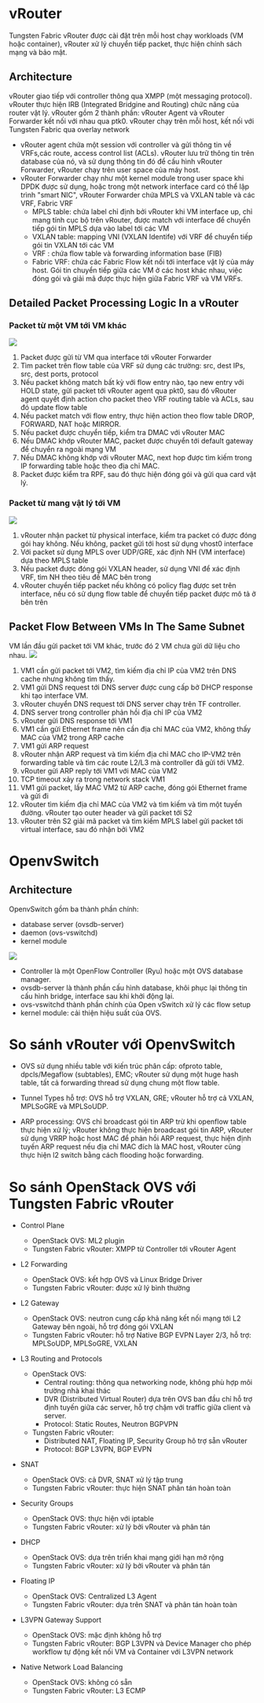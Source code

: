 # vRouter
Tungsten Fabric vRouter được cài đặt trên mỗi host chạy workloads (VM hoặc container), vRouter xử lý chuyển tiếp packet, thực hiện chính sách mạng và bảo mật.

## Architecture

vRouter giao tiếp với controller thông qua XMPP (một messaging protocol). vRouter thực hiện IRB (Integrated Bridgine and Routing) chức năng của router vật lý. 
vRouter gồm 2 thành phần: vRouter Agent và vRouter Forwarder kết nối với nhau qua ptk0. vRouter chạy trên mỗi host, kết nối với Tungsten Fabric qua overlay network
- vRouter agent chứa một session với controller và gửi thông tin về VRFs,các route, access control list (ACLs). vRouter lưu trữ thông tin trên database của nó, và sử dụng thông tin đó để cấu hình vRouter Forwarder, vRouter chạy trên user space của máy host.
- vRouter Forwarder chạy như một kernel module trong user space khi DPDK được sử dụng, hoặc trong một network interface card có thể lập trình "smart NIC", vRouter Forwarder chứa MPLS và VXLAN table và các VRF, Fabric VRF
  - MPLS table: chứa label chỉ định bởi vRouter khi VM interface up, chỉ mang tính cục bộ trên vRouter, được match với interface để chuyển tiếp gói tin MPLS dựa vào label tới các VM 
  - VXLAN table: mapping VNI (VXLAN Identife) với VRF để chuyển tiếp gói tin VXLAN tới các VM
  - VRF : chứa flow table và forwarding information base (FIB)
  - Fabric VRF: chứa các Fabric Flow kết nối tới interface vật lý của máy host. Gói tin chuyển tiếp giữa các VM ở các host khác nhau, việc đóng gói và giải mã được thực hiện giữa Fabric VRF và VM VRFs.

## Detailed Packet Processing Logic In a vRouter

### Packet từ một VM tới VM khác 

![](images/TFA_out_packet.png)

1. Packet được gửi từ VM qua interface tới vRouter Forwarder 
2. Tìm packet trên flow table của VRF sử dụng các trường: src, dest IPs, src, dest ports, protocol
3. Nếu packet không match bất kỳ với flow entry nào, tạo new entry với HOLD state, gửi packet tới vRouter agent qua pkt0, sau đó vRouter agent quyết định action cho packet theo VRF routing table và ACLs, sau đó update flow table 
4. Nếu packet match với flow entry, thực hiện action theo flow table DROP, FORWARD, NAT hoặc MIRROR.
5. Nếu packet được chuyển tiếp, kiểm tra DMAC với vRouter MAC
6. Nếu DMAC khớp vRouter MAC, packet được chuyển tới default gateway để chuyển ra ngoài mạng VM 
7. Nếu DMAC không khớp với vRouter MAC, next hop được tìm kiếm trong IP forwarding table hoặc theo địa chỉ MAC.
8. Packet được kiểm tra RPF, sau đó thực hiện đóng gói và gửi qua card vật lý.

### Packet từ mang vật lý tới VM 

![](images/TFA_vm_packet.png)

1. vRouter nhận packet từ physical interface, kiểm tra packet có được đóng gói hay không. Nếu không, packet gửi tới host sử dụng vhost0 interface 
2. Với packet sử dụng MPLS over UDP/GRE, xác định NH (VM interface) dựa theo MPLS table
3. Nếu packet được đóng gói VXLAN header, sử dụng VNI để xác định VRF, tìm NH theo tiêu đề MAC bên trong 
4. vRouter chuyển tiếp packet nếu không có policy flag được set trên interface, nếu có sử dụng flow table để chuyển tiếp packet được mô tả ở bên trên 

## Packet Flow Between VMs In The Same Subnet

VM lần đầu gửi packet tới VM khác, trước đó 2 VM chưa gửi dữ liệu cho nhau.
![](images/TFA_flow.png)

1. VM1 cần gửi packet tới VM2, tìm kiếm địa chỉ IP của VM2 trên DNS cache nhưng không tìm thấy.
2. VM1 gửi DNS request tới DNS server được cung cấp bở DHCP response khi tạo interface VM.
3. vRouter chuyển DNS request tới DNS server chạy trên TF controller.
4. DNS server trong controller phản hồi địa chỉ IP của VM2
5. vRouter gửi DNS response tới VM1
6. VM1 cần gửi Ethernet frame nên cần địa chỉ MAC của VM2, không thấy MAC của VM2 trong ARP cache 
7. VM1 gửi ARP request
8. vRouter nhận ARP request và tìm kiếm địa chỉ MAC cho IP-VM2 trên forwarding table và tìm các route  L2/L3 mà controller đã gửi tới VM2.
9. vRouter gửi ARP reply tới VM1 với MAC của VM2
10. TCP timeout xảy ra trong network stack VM1
11. VM1 gửi packet, lấy MAC VM2 từ ARP cache, đóng gói Ethernet frame và gửi đi
12. vRouter tìm kiếm địa chỉ MAC của VM2 và tìm kiếm và tìm một tuyến đường. vRouter tạo outer header và gửi packet tới S2
13. vRouter trên S2 giải mã packet và tìm kiếm MPLS label gửi packet tới virtual interface, sau đó nhận bởi VM2 
# OpenvSwitch

## Architecture

OpenvSwitch gồm ba thành phần chính:
- database server (ovsdb-server)
- daemon (ovs-vswitchd)
- kernel module

![](images/ovs-architecture.png)

- Controller là một OpenFlow Controller (Ryu) hoặc một OVS database manager.
- ovsdb-server là thành phần cấu hình database, khôi phục lại thông tin cấu hình bridge, interface sau khi khởi động lại.
- ovs-vswitchd thành phần chính của Open vSwitch xử lý các flow setup
- kernel module: cải thiện hiệu suất của OVS.




# So sánh vRouter với OpenvSwitch
- OVS sử dụng nhiều table với kiến trúc phân cấp: ofproto table, dpcls/Megaflow (subtables), EMC; vRouter sử dụng một huge hash table, tất cả forwarding thread sử dụng chung một flow table.

- Tunnel Types hỗ trợ: OVS hỗ trợ VXLAN, GRE; vRouter hỗ trợ cả VXLAN, MPLSoGRE và MPLSoUDP.

- ARP processing: OVS chỉ broadcast gói tin ARP trừ khi openflow table thực hiện xử lý; vRouter không thực hiện broadcast gói tin ARP, vRouter sử dụng VRRP hoặc host MAC để phản hồi ARP request, thực hiện định tuyến ARP request nếu địa chỉ MAC đích là MAC host, vRouter cũng thực hiện l2 switch bằng cách flooding hoặc forwarding.

# So sánh OpenStack OVS với Tungsten Fabric vRouter
- Control Plane
  - OpenStack OVS: ML2 plugin
  - Tungsten Fabric vRouter: XMPP từ Controller tới vRouter Agent 
- L2 Forwarding
  - OpenStack OVS: kết hợp OVS và Linux Bridge Driver
  - Tungsten Fabric vRouter: được xử lý bình thường
- L2 Gateway
  - OpenStack OVS: neutron cung cấp khả năng kết nối mạng tới L2 Gateway bên ngoài, hỗ trợ đóng gói VXLAN 
  - Tungsten Fabric vRouter: hỗ trợ Native BGP EVPN Layer 2/3, hỗ trợ: MPLSoUDP, MPLSoGRE, VXLAN
- L3 Routing and Protocols
  - OpenStack OVS: 
    - Central routing: thông qua networking node, không phù hợp môi trường nhà khai thác
    - DVR (Distributed Virtual Router) dựa trên OVS ban đầu chỉ hỗ trợ định tuyến giữa các server, hỗ trợ chậm với traffic giữa client và server.
    - Protocol: Static Routes, Neutron BGPVPN
  - Tungsten Fabric vRouter: 
    - Distributed NAT, Floating IP, Security Group hõ trợ sẵn vRouter
    - Protocol: BGP L3VPN, BGP EVPN
- SNAT
  - OpenStack OVS: cả DVR, SNAT xử lý tập trung
  - Tungsten Fabric vRouter: thực hiện SNAT phân tán hoàn toàn
- Security Groups
  - OpenStack OVS: thực hiện với iptable
  - Tungsten Fabric vRouter: xử lý bởi vRouter và phân tán
- DHCP
  - OpenStack OVS: dựa trên triển khai mạng giới hạn mở rộng
  - Tungsten Fabric vRouter: xử lý bởi vRouter và phân tán 
- Floating IP
  - OpenStack OVS: Centralized L3 Agent
  - Tungsten Fabric vRouter: dựa trên SNAT và phân tán hoàn toàn
- L3VPN Gateway Support
  - OpenStack OVS: mặc định không hỗ trợ
  - Tungsten Fabric vRouter: BGP L3VPN và Device Manager cho phép workflow tự động kết nối VM và Container với L3VPN network 

- Native Network Load Balancing
  - OpenStack OVS: không có sẵn
  - Tungsten Fabric vRouter: L3 ECMP

